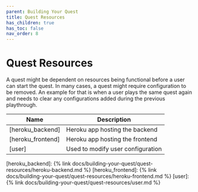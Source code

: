 ```yaml
---
parent: Building Your Quest
title: Quest Resources
has_children: true
has_toc: false
nav_order: 8
---
```


# Quest Resources

A quest might be dependent on resources being functional before a user can start the quest. In many cases, a quest might require configuration to be removed. An example for that is when a user plays the same quest again and needs to clear any configurations added during the previous playthrough.

| Name              | Description                       |
|-------------------|-----------------------------------|
| [heroku_backend]  | Heroku app hosting the backend    |
| [heroku_frontend] | Heroku app hosting the frontend   |
| [user]            | Used to modify user configuration |

[heroku_backend]: {% link docs/building-your-quest/quest-resources/heroku-backend.md %}
[heroku_frontend]: {% link docs/building-your-quest/quest-resources/heroku-frontend.md %}
[user]: {% link docs/building-your-quest/quest-resources/user.md %}
